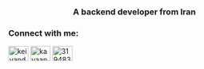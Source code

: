 <h3 align="center">A backend developer from Iran</h3>

<h3 align="left">Connect with me:</h3>
<p align="left">
<a href="https://twitter.com/keivandmc" target="blank"><img align="center" src="https://raw.githubusercontent.com/rahuldkjain/github-profile-readme-generator/master/src/images/icons/Social/twitter.svg" alt="keivandmc" height="30" width="40" /></a>
<a href="https://linkedin.com/in/kavaan-damirchi" target="blank"><img align="center" src="https://raw.githubusercontent.com/rahuldkjain/github-profile-readme-generator/master/src/images/icons/Social/linked-in-alt.svg" alt="kavaan-damirchi" height="30" width="40" /></a>
<a href="https://stackoverflow.com/users/3194835" target="blank"><img align="center" src="https://raw.githubusercontent.com/rahuldkjain/github-profile-readme-generator/master/src/images/icons/Social/stack-overflow.svg" alt="3194835" height="30" width="40" /></a>


</p>

